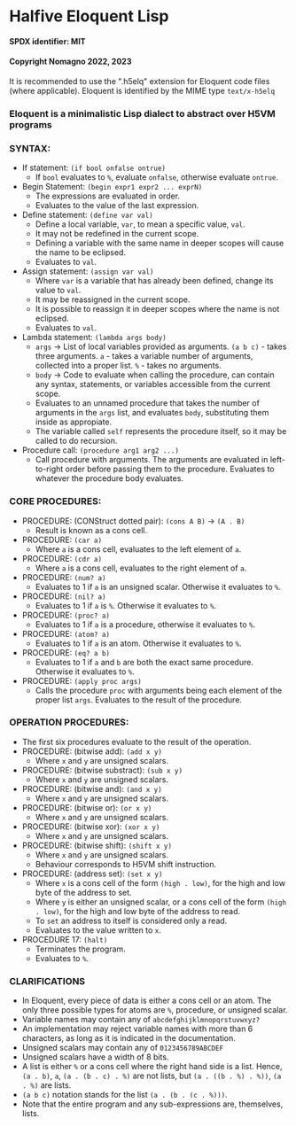 # Halfive Eloquent Lisp
#### SPDX identifier: MIT
#### Copyright Nomagno 2022, 2023

It is recommended to use the ".h5elq" extension for Eloquent code files (where applicable).
Eloquent is identified by the MIME type `text/x-h5elq`

### Eloquent is a minimalistic Lisp dialect to abstract over H5VM programs

### SYNTAX:
- If statement: `(if bool onfalse ontrue)`
  * If `bool` evaluates to `%`, evaluate `onfalse`, otherwise evaluate `ontrue`.
- Begin Statement: `(begin expr1 expr2 ... exprN)`
  * The expressions are evaluated in order.
  * Evaluates to the value of the last expression.
- Define statement: `(define var val)`
  * Define a local variable, `var`, to mean a specific value, `val`.
  * It may not be redefined in the current scope.
  * Defining a variable with the same name in deeper scopes will cause the name to be eclipsed.
  * Evaluates to `val`.
- Assign statement: `(assign var val)`
  * Where `var` is a variable that has already been defined, change its value to `val`.
  * It may be reassigned in the current scope.
  * It is possible to reassign it in deeper scopes where the name is not eclipsed.
  * Evaluates to `val`.
- Lambda statement: `(lambda args body)`
  * `args` -> List of local variables provided as arguments. `(a b c)` - takes three arguments. `a` - takes a variable number of arguments, collected into a proper list. `%` - takes no arguments.
  * `body` -> Code to evaluate when calling the procedure, can contain any syntax, statements, or variables accessible from the current scope.
  * Evaluates to an unnamed procedure that takes the number of arguments in the `args` list, and evaluates `body`, substituting them inside as appropiate.
  * The variable called `self` represents the procedure itself, so it may be called to do recursion.
- Procedure call: `(procedure arg1 arg2 ...)`
  * Call procedure with arguments. The arguments are evaluated in left-to-right order before passing them to the procedure. Evaluates to whatever the procedure body evaluates.

### CORE PROCEDURES:
- PROCEDURE: (CONStruct dotted pair): `(cons A B)` -> `(A . B)`
  * Result is known as a cons cell.
- PROCEDURE: `(car a)`
  * Where `a` is a cons cell, evaluates to the left element of `a`.
- PROCEDURE: `(cdr a)`
  * Where `a` is a cons cell, evaluates to the right element of `a`.
- PROCEDURE: `(num? a)`
  * Evaluates to 1 if `a` is an unsigned scalar. Otherwise it evaluates to `%`.
- PROCEDURE: `(nil? a)`
  * Evaluates to 1 if `a` is `%`. Otherwise it evaluates to `%`.
- PROCEDURE: `(proc? a)`
  * Evaluates to 1 if `a` is a procedure, otherwise it evaluates to `%`.
- PROCEDURE: `(atom? a)`
  * Evaluates to 1 if `a` is an atom. Otherwise it evaluates to `%`.
- PROCEDURE: `(eq? a b)`
  * Evaluates to 1 if `a` and `b` are both the exact same procedure. Otherwise it evaluates to `%`.
- PROCEDURE: `(apply proc args)`
  * Calls the procedure `proc` with arguments being each element of the proper list `args`. Evaluates to the result of the procedure.

### OPERATION PROCEDURES:
- The first six procedures evaluate to the result of the operation.
- PROCEDURE: (bitwise add): `(add x y)`
  * Where `x` and `y` are unsigned scalars.
- PROCEDURE: (bitwise substract): `(sub x y)`
  * Where `x` and `y` are unsigned scalars.
- PROCEDURE: (bitwise and): `(and x y)`
  * Where `x` and `y` are unsigned scalars.
- PROCEDURE: (bitwise or): `(or x y)`
  * Where `x` and `y` are unsigned scalars.
- PROCEDURE: (bitwise xor): `(xor x y)`
  * Where `x` and `y` are unsigned scalars.
- PROCEDURE: (bitwise shift): `(shift x y)`
  * Where `x` and `y` are unsigned scalars.
  * Behaviour corresponds to H5VM shift instruction.
- PROCEDURE: (address set): `(set x y)`
  * Where `x` is a cons cell of the form `(high . low)`, for the high and low byte
    of the address to set.
  * Where `y` is either an unsigned scalar, or a cons cell of the form `(high . low)`,
    for the high and low byte of the address to read.
  * To `set` an address to itself is considered only a read.
  * Evaluates to the value written to `x`.
- PROCEDURE 17: `(halt)`
  * Terminates the program.
  * Evaluates to `%`.

### CLARIFICATIONS
- In Eloquent, every piece of data is either a cons cell or an atom. The only three possible types for atoms are `%`, procedure, or unsigned scalar.
- Variable names may contain any of `abcdefghijklmnopqrstuvwxyz?`
- An implementation may reject variable names with more than 6 characters, as long as it is indicated in the documentation.
- Unsigned scalars may contain any of `0123456789ABCDEF`
- Unsigned scalars have a width of 8 bits.
- A list is either `%` or a cons cell where the right hand side is a list.
  Hence, `(a . b)`, `a`, `(a . (b . c) . %)` are not lists, but `(a . ((b . %) . %))`, `(a . %)` are lists.
- `(a b c)` notation stands for the list `(a . (b . (c . %)))`.
- Note that the entire program and any sub-expressions are, themselves, lists.
